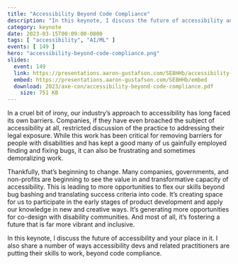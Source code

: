 ```yaml
---
title: "Accessibility Beyond Code Compliance"
description: "In this keynote, I discuss the future of accessibility and your place in it. I also share a number of ways accessibility devs and related practitioners are putting their skills to work, beyond code compliance."
category: keynote
date: 2023-03-15T00:09:00-0800
tags: [ "accessibility", "AI/ML" ]
events: [ 149 ]
hero: "accessibility-beyond-code-compliance.png"
slides:
  event: 149
  link: https://presentations.aaron-gustafson.com/SE8HHb/accessibility-beyond-code-compliance
  embed: https://presentations.aaron-gustafson.com/SE8HHb/embed
  download: 2023/axe-con/accessibility-beyond-code-compliance.pdf
	size: 751 KB
---
```


In a cruel bit of irony, our industry’s approach to accessibility has long faced its own barriers. Companies, if they have even broached the subject of accessibility at all, restricted discussion of the practice to addressing their legal exposure. While this work has been critical for removing barriers for people with disabilities and has kept a good many of us gainfully employed finding and fixing bugs, it can also be frustrating and sometimes demoralizing work.

Thankfully, that’s beginning to change. Many companies, governments, and non-profits are beginning to see the value in and transformative capacity of accessibility. This is leading to more opportunities to flex our skills beyond bug bashing and translating success criteria into code. It’s creating space for us to participate in the early stages of product development and apply our knowledge in new and creative ways. It’s generating more opportunities for co-design with disability communities. And most of all, it’s fostering a future that is far more vibrant and inclusive.

In this keynote, I discuss the future of accessibility and your place in it. I also share a number of ways accessibility devs and related practitioners are putting their skills to work, beyond code compliance.
